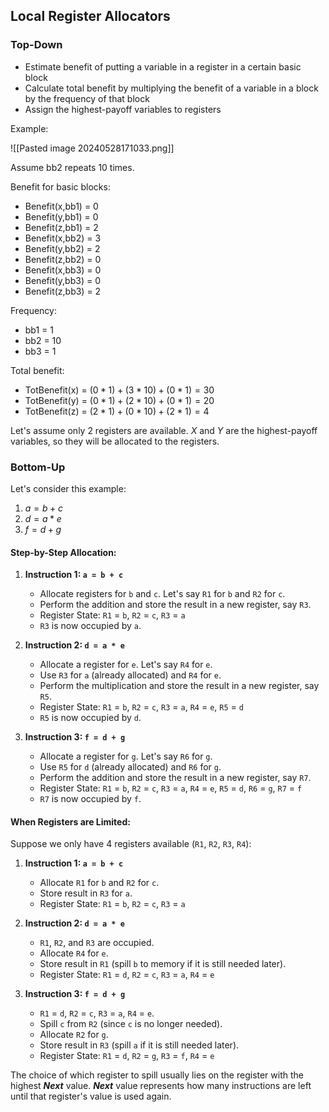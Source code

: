 ## Local Register Allocators

### Top-Down

- Estimate benefit of putting a variable in a register in a certain basic block
- Calculate total benefit by multiplying the benefit of a variable in a block by the frequency of that block
- Assign the highest-payoff variables to registers

Example:

![[Pasted image 20240528171033.png]]

Assume bb2 repeats 10 times.

Benefit for basic blocks:

- Benefit(x,bb1) = 0
- Benefit(y,bb1) = 0
- Benefit(z,bb1) = 2
- Benefit(x,bb2) = 3
- Benefit(y,bb2) = 2
- Benefit(z,bb2) = 0
- Benefit(x,bb3) = 0
- Benefit(y,bb3) = 0
- Benefit(z,bb3) = 2

Frequency:

- bb1 = 1
- bb2 = 10
- bb3 = 1

Total benefit:

- TotBenefit(x) = $(0 * 1) + (3 * 10) + (0 * 1) = 30$ 
- TotBenefit(y) = $(0 * 1) + (2 * 10) + (0 * 1) = 20$
- TotBenefit(z) = $(2 * 1) + (0 * 10) + (2 * 1) = 4$

Let's assume only 2 registers are available.
*X* and *Y* are the highest-payoff variables, so they will be allocated to the registers.

### Bottom-Up 

Let's consider this example:

1. $a = b + c$
2. $d = a * e$
3. $f = d + g$

#### Step-by-Step Allocation:

1. **Instruction 1: `a = b + c`**
    
    - Allocate registers for `b` and `c`. Let's say `R1` for `b` and `R2` for `c`.
    - Perform the addition and store the result in a new register, say `R3`.
    - Register State: `R1` = `b`, `R2` = `c`, `R3` = `a`
    - `R3` is now occupied by `a`.
2. **Instruction 2: `d = a * e`**
    
    - Allocate a register for `e`. Let's say `R4` for `e`.
    - Use `R3` for `a` (already allocated) and `R4` for `e`.
    - Perform the multiplication and store the result in a new register, say `R5`.
    - Register State: `R1` = `b`, `R2` = `c`, `R3` = `a`, `R4` = `e`, `R5` = `d`
    - `R5` is now occupied by `d`.
3. **Instruction 3: `f = d + g`**
    
    - Allocate a register for `g`. Let's say `R6` for `g`.
    - Use `R5` for `d` (already allocated) and `R6` for `g`.
    - Perform the addition and store the result in a new register, say `R7`.
    - Register State: `R1` = `b`, `R2` = `c`, `R3` = `a`, `R4` = `e`, `R5` = `d`, `R6` = `g`, `R7` = `f`
    - `R7` is now occupied by `f`.

#### When Registers are Limited:

Suppose we only have 4 registers available (`R1`, `R2`, `R3`, `R4`):

1. **Instruction 1: `a = b + c`**
    
    - Allocate `R1` for `b` and `R2` for `c`.
    - Store result in `R3` for `a`.
    - Register State: `R1` = `b`, `R2` = `c`, `R3` = `a`
2. **Instruction 2: `d = a * e`**
    
    - `R1`, `R2`, and `R3` are occupied.
    - Allocate `R4` for `e`.
    - Store result in `R1` (spill `b` to memory if it is still needed later).
    - Register State: `R1` = `d`, `R2` = `c`, `R3` = `a`, `R4` = `e`
3. **Instruction 3: `f = d + g`**
    
    - `R1` = `d`, `R2` = `c`, `R3` = `a`, `R4` = `e`.
    - Spill `c` from `R2` (since `c` is no longer needed).
    - Allocate `R2` for `g`.
    - Store result in `R3` (spill `a` if it is still needed later).
    - Register State: `R1` = `d`, `R2` = `g`, `R3` = `f`, `R4` = `e`

The choice of which register to spill usually lies on the register with the highest ***Next*** value. ***Next*** value represents how many instructions are left until that register's value is used again. 